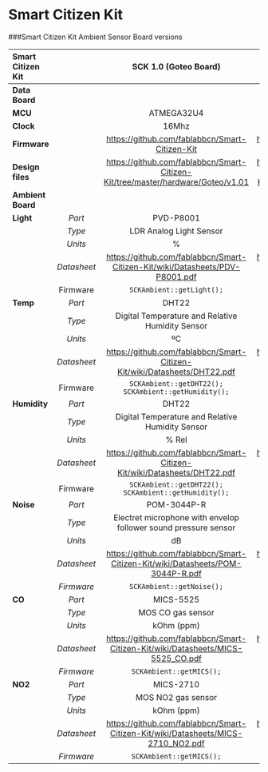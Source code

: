 Smart Citizen Kit
=================

###Smart Citizen Kit Ambient Sensor Board versions


| Smart Citizen Kit |           | SCK 1.0 (Goteo Board)       | SCK 1.1 (Kickstarter Board)       |
|:-----------|:---------:|:---------------------------:|:---------------------------:|
| **Data Board**        |           |                                                                                  |                                                                                     |
| **MCU**               |           | ATMEGA32U4                                                                       | ATMEGA32U4                                                                          |
| **Clock**             |           | 16Mhz                                                                            | 8Mhz                                                                                |
| **Firmware**         |           | https://github.com/fablabbcn/Smart-Citizen-Kit                                   | https://github.com/fablabbcn/Smart-Citizen-Kit                                      |
| **Design files**      |           | https://github.com/fablabbcn/Smart-Citizen-Kit/tree/master/hardware/Goteo/v1.01  | https://github.com/fablabbcn/Smart-Citizen-Kit/tree/master/hardware/Kickstarter     |
| **Ambient Board**     |           |                                                                                  |                                                                                     |
| **Light**             | *Part*      | PVD-P8001                                                                        | BH1730FVC                                                                           |
|                   | *Type*      | LDR Analog Light Sensor                                                          | Digital Ambient Light Sensor                                                        |
|                   | *Units*     | %                                                                                | Lux                                                                                 |
|                   | *Datasheet* | https://github.com/fablabbcn/Smart-Citizen-Kit/wiki/Datasheets/PDV-P8001.pdf     | https://github.com/fablabbcn/Smart-Citizen-Kit/wiki/Datasheets/BH-1730FCV.pdf       |
|                   | Firmware  | `SCKAmbient::getLight();`                                                           | `SCKAmbient::getLight():`                                                              |
| **Temp**              | *Part*      | DHT22                                                                            | HPP828E031 (SHT21)                                                                  |
|                   | *Type*      | Digital Temperature and Relative Humidity Sensor                                 | Digital Temperature and Relative Humidity Sensor                                    |
|                   | *Units*     | ºC                                                                               | ºC                                                                                  |
|                   | *Datasheet* | https://github.com/fablabbcn/Smart-Citizen-Kit/wiki/Datasheets/DHT22.pdf         | https://github.com/fablabbcn/Smart-Citizen-Kit/wiki/Datasheets/HTU-21D.pdf          |
|                   | Firmware  | `SCKAmbient::getDHT22();` `SCKAmbient::getHumidity();`                               | `SCKAmbient::getSHT21();` `SCKAmbient::getTemperature();`                               |
| **Humidity**          | *Part*      | DHT22                                                                            | HPP828E031 (SHT21)                                                                  |
|                   | *Type*      | Digital Temperature and Relative Humidity Sensor                                 | Digital Temperature and Relative Humidity Sensor                                    |
|                   | *Units*     | % Rel                                                                            | % Rel                                                                               |
|                   | *Datasheet* | https://github.com/fablabbcn/Smart-Citizen-Kit/wiki/Datasheets/DHT22.pdf         | https://github.com/fablabbcn/Smart-Citizen-Kit/wiki/Datasheets/HTU-21D.pdf          |
|                   | Firmware  | `SCKAmbient::getDHT22();` `SCKAmbient::getHumidity();`                               | `SCKAmbient::getSHT21();` `SCKAmbient::getHumidity();`                                  |
| **Noise**             | *Part*      | POM-3044P-R                                                                      | POM-3044P-R                                                                         |
|                   | *Type*      | Electret microphone with envelop follower sound pressure sensor                  | Electret microphone with envelop follower sound pressure sensor                     |
|                   | *Units*     | dB                                                                               | dB                                                                                  |
|                   | *Datasheet* | https://github.com/fablabbcn/Smart-Citizen-Kit/wiki/Datasheets/POM-3044P-R.pdf   | https://github.com/fablabbcn/Smart-Citizen-Kit/wiki/Datasheets/POM-3044P-R.pdf      |
|                   | *Firmware*  | `SCKAmbient::getNoise();`                                                          | `SCKAmbient::getNoise();`                                                             |
| **CO**                | *Part*      | MICS-5525                                                                        | MiCS-4514                                                                           |
|                   | *Type*      | MOS CO gas sensor                                                                | MOS CO and NO2 gas sensor                                                           |
|                   | *Units*     | kOhm (ppm)                                                                       | kOhm (ppm)                                                                          |
|                   | *Datasheet* | https://github.com/fablabbcn/Smart-Citizen-Kit/wiki/Datasheets/MICS-5525_CO.pdf  | https://github.com/fablabbcn/Smart-Citizen-Kit/wiki/Datasheets/MiCS-4514_CO_NO2.pdf |
|                   | *Firmware*  | `SCKAmbient::getMICS();`                                                           | `SCKAmbient::getMICS();`                                                              |
| **NO2**               | *Part*      | MICS-2710                                                                        | MiCS-4514                                                                           |
|                   | *Type*      | MOS NO2 gas sensor                                                               | MOS CO and NO2 gas sensor                                                           |
|                   | *Units*     | kOhm (ppm)                                                                       | kOhm (ppm)                                                                          |
|                   | *Datasheet* | https://github.com/fablabbcn/Smart-Citizen-Kit/wiki/Datasheets/MICS-2710_NO2.pdf | https://github.com/fablabbcn/Smart-Citizen-Kit/wiki/Datasheets/MiCS-4514_CO_NO2.pdf |
|                   | *Firmware*  | `SCKAmbient::getMICS();`                                                           | `SCKAmbient::getMICS();`                                                              |